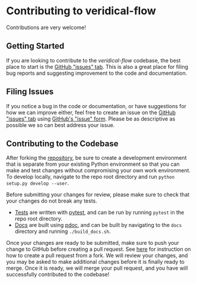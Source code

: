 Contributing to veridical-flow
=======

Contributions are very welcome!

## Getting Started

If you are looking to contribute to the *veridical-flow* codebase, the best place to start is the [GitHub "issues" tab](https://github.com/Yu-Group/veridical-flow/issues). This is also a great place for filing bug reports and suggesting improvement to the code and documentation.

## Filing Issues

If you notice a bug in the code or documentation, or have suggestions for how we can improve either, feel free to create an issue on the [GitHub "issues" tab](https://github.com/Yu-Group/veridical-flow/issues) using [GitHub's "issue" form](https://github.com/Yu-Group/veridical-flow/issues/new). Please be as descriptive as possible we so can best address your issue.

## Contributing to the Codebase

After forking the [repository](https://github.com/Yu-Group/veridical-flow), be sure to create a development environment that is separate from your existing Python environment so that you can make and test changes without compromising your own work environment. To develop locally, navigate to the repo root directory and run `python setup.py develop --user`.

Before submitting your changes for review, please make sure to check that your changes do not break any tests. 
- [Tests](tests) are written with [pytest](https://docs.pytest.org/en/stable/), and can be run by running `pytest` in the repo root directory. 
- [Docs](https://csinva.io/imodels/docs/) are built using [pdoc](https://pdoc3.github.io/pdoc/), and can be built by navigating to the `docs` directory and running `./build_docs.sh`.

Once your changes are ready to be submitted, make sure to push your change to GitHub before creating a pull request. See [here](https://docs.github.com/en/pull-requests/collaborating-with-pull-requests/proposing-changes-to-your-work-with-pull-requests/creating-a-pull-request-from-a-fork) for instruction on how to create a pull request from a fork. We will review your changes, and you may be asked to make additional changes before it is finally ready to merge. Once it is ready, we will merge your pull request, and you have will successfully contributed to the codebase!






